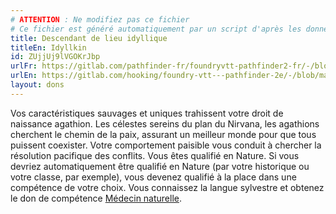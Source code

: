 ```yaml
---
# ATTENTION : Ne modifiez pas ce fichier
# Ce fichier est généré automatiquement par un script d'après les données du module Foundry VTT officiel et de sa traduction
title: Descendant de lieu idyllique
titleEn: Idyllkin
id: ZUjjUj9lVGOKrJbp
urlFr: https://gitlab.com/pathfinder-fr/foundryvtt-pathfinder2-fr/-/blob/master/data/feats/ZUjjUj9lVGOKrJbp.htm
urlEn: https://gitlab.com/hooking/foundry-vtt---pathfinder-2e/-/blob/master/packs/data/feats.db/idyllkin.json
layout: dons
---
```

Vos caractéristiques sauvages et uniques trahissent votre droit de naissance agathion. Les célestes sereins du plan du Nirvana, les agathions cherchent le chemin de la paix, assurant un meilleur monde pour que tous puissent coexister. Votre comportement paisible vous conduit à chercher la résolution pacifique des conflits. Vous êtes qualifié en Nature. Si vous devriez automatiquement être qualifié en Nature (par votre historique ou votre classe, par exemple), vous devenez qualifié à la place dans une compétence de votre choix. Vous connaissez la langue sylvestre et obtenez le don de compétence [Médecin naturelle](médecine-naturelle.html).
